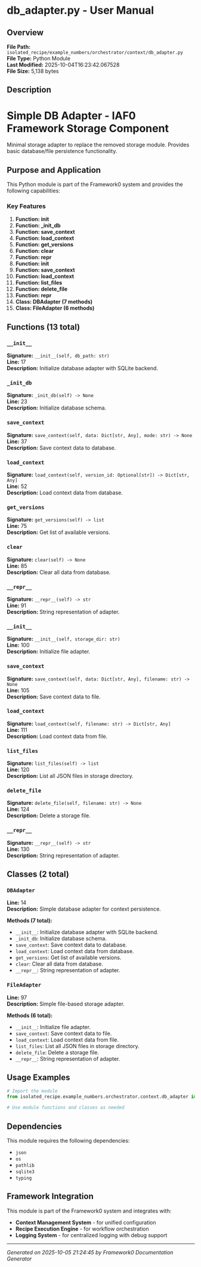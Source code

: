# db_adapter.py - User Manual

## Overview
**File Path:** `isolated_recipe/example_numbers/orchestrator/context/db_adapter.py`  
**File Type:** Python Module  
**Last Modified:** 2025-10-04T16:23:42.067528  
**File Size:** 5,138 bytes  

## Description
Simple DB Adapter - IAF0 Framework Storage Component
==================================================
Minimal storage adapter to replace the removed storage module.
Provides basic database/file persistence functionality.

## Purpose and Application
This Python module is part of the Framework0 system and provides the following capabilities:

### Key Features
1. **Function: __init__**
2. **Function: _init_db**
3. **Function: save_context**
4. **Function: load_context**
5. **Function: get_versions**
6. **Function: clear**
7. **Function: __repr__**
8. **Function: __init__**
9. **Function: save_context**
10. **Function: load_context**
11. **Function: list_files**
12. **Function: delete_file**
13. **Function: __repr__**
14. **Class: DBAdapter (7 methods)**
15. **Class: FileAdapter (6 methods)**

## Functions (13 total)

### `__init__`

**Signature:** `__init__(self, db_path: str)`  
**Line:** 17  
**Description:** Initialize database adapter with SQLite backend.

### `_init_db`

**Signature:** `_init_db(self) -> None`  
**Line:** 23  
**Description:** Initialize database schema.

### `save_context`

**Signature:** `save_context(self, data: Dict[str, Any], mode: str) -> None`  
**Line:** 37  
**Description:** Save context data to database.

### `load_context`

**Signature:** `load_context(self, version_id: Optional[str]) -> Dict[str, Any]`  
**Line:** 52  
**Description:** Load context data from database.

### `get_versions`

**Signature:** `get_versions(self) -> list`  
**Line:** 75  
**Description:** Get list of available versions.

### `clear`

**Signature:** `clear(self) -> None`  
**Line:** 85  
**Description:** Clear all data from database.

### `__repr__`

**Signature:** `__repr__(self) -> str`  
**Line:** 91  
**Description:** String representation of adapter.

### `__init__`

**Signature:** `__init__(self, storage_dir: str)`  
**Line:** 100  
**Description:** Initialize file adapter.

### `save_context`

**Signature:** `save_context(self, data: Dict[str, Any], filename: str) -> None`  
**Line:** 105  
**Description:** Save context data to file.

### `load_context`

**Signature:** `load_context(self, filename: str) -> Dict[str, Any]`  
**Line:** 111  
**Description:** Load context data from file.

### `list_files`

**Signature:** `list_files(self) -> list`  
**Line:** 120  
**Description:** List all JSON files in storage directory.

### `delete_file`

**Signature:** `delete_file(self, filename: str) -> None`  
**Line:** 124  
**Description:** Delete a storage file.

### `__repr__`

**Signature:** `__repr__(self) -> str`  
**Line:** 130  
**Description:** String representation of adapter.


## Classes (2 total)

### `DBAdapter`

**Line:** 14  
**Description:** Simple database adapter for context persistence.

**Methods (7 total):**
- `__init__`: Initialize database adapter with SQLite backend.
- `_init_db`: Initialize database schema.
- `save_context`: Save context data to database.
- `load_context`: Load context data from database.
- `get_versions`: Get list of available versions.
- `clear`: Clear all data from database.
- `__repr__`: String representation of adapter.

### `FileAdapter`

**Line:** 97  
**Description:** Simple file-based storage adapter.

**Methods (6 total):**
- `__init__`: Initialize file adapter.
- `save_context`: Save context data to file.
- `load_context`: Load context data from file.
- `list_files`: List all JSON files in storage directory.
- `delete_file`: Delete a storage file.
- `__repr__`: String representation of adapter.


## Usage Examples

```python
# Import the module
from isolated_recipe.example_numbers.orchestrator.context.db_adapter import *

# Use module functions and classes as needed
```


## Dependencies

This module requires the following dependencies:

- `json`
- `os`
- `pathlib`
- `sqlite3`
- `typing`


## Framework Integration

This module is part of the Framework0 system and integrates with:

- **Context Management System** - for unified configuration
- **Recipe Execution Engine** - for workflow orchestration
- **Logging System** - for centralized logging with debug support


---
*Generated on 2025-10-05 21:24:45 by Framework0 Documentation Generator*
